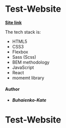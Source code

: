 # Test-Website

**[Site link](https://youthful-carson-54db6e.netlify.app)**

The tech stack is:

- HTML5
- CSS3
- Flexbox
- Sass (Scss)
- BEM methodology
- JavaScript
- React
- momemt library

#### Author

- ##### Buhaienko-Kate

# Test-Website
